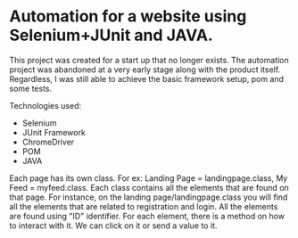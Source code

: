 # Automation for a website using Selenium+JUnit and JAVA.
This project was created for a start up that no longer exists. The automation project was abandoned at a very early stage along with the
product itself. Regardless, I was still able to achieve the basic framework setup, pom and some tests.

Technologies used:
- Selenium
- JUnit Framework
- ChromeDriver
- POM 
- JAVA

Each page has its own class. For ex: Landing Page = landingpage.class, My Feed = myfeed.class. Each class contains all the elements that 
are found on that page. For instance, on the landing page/landingpage.class you will find all the elements that are related to registration 
and login. All the elements are found using "ID" identifier. For each element, there is a method on how to interact with it. We can click on it or send a value to it.
